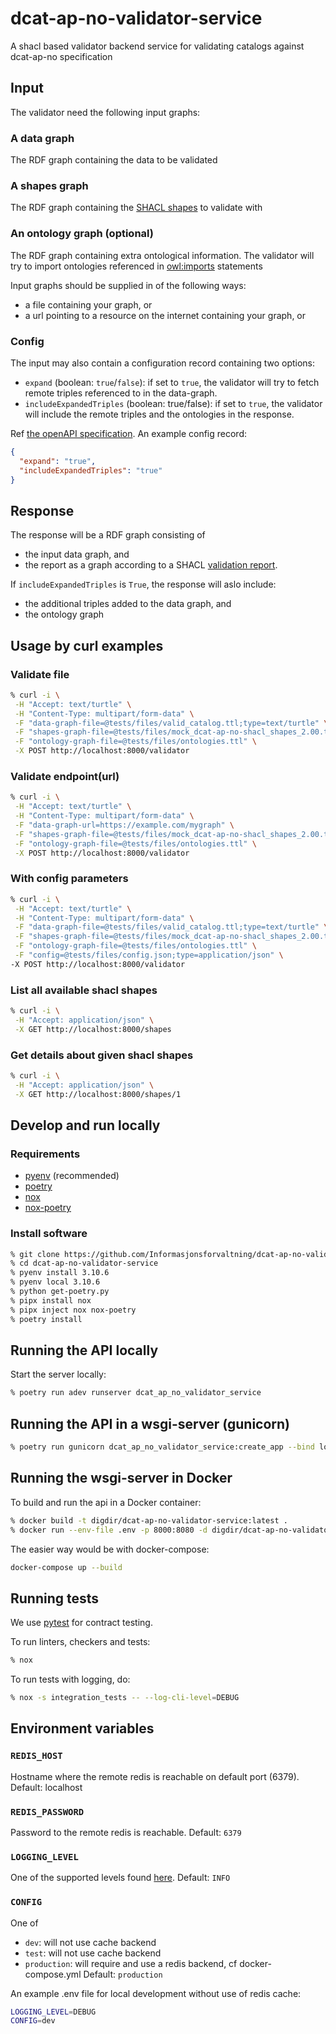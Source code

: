 # dcat-ap-no-validator-service

A shacl based validator backend service for validating catalogs against dcat-ap-no specification

## Input

The validator need the following input graphs:

### A data graph

The RDF graph containing the data to be validated

### A shapes graph

The RDF graph containing the [SHACL shapes](https://www.w3.org/TR/shacl/) to validate with

### An ontology graph (optional)

The RDF graph containing extra ontological information. The validator will try to import
ontologies referenced in [owl:imports](https://www.w3.org/TR/owl-ref/#imports-def) statements

Input graphs should be supplied in of the following ways:

- a file containing your graph, or
- a url pointing to a resource on the internet containing your graph, or

### Config

The input may also contain a configuration record containing two options:

- `expand` (boolean: `true`/`false`): if set to `true`, the validator will try to fetch remote triples referenced to in the data-graph.
- `includeExpandedTriples` (boolean: true/false): if set to `true`, the validator will include the remote triples and the ontologies in the response.

Ref [the openAPI specification](./dcat_ap_no_validator_service.yaml). An example config record:

```json
{
  "expand": "true",
  "includeExpandedTriples": "true"
}
```

## Response

The response will be a RDF graph consisting of

- the input data graph, and
- the report as a graph according to a SHACL [validation report](https://www.w3.org/TR/shacl/#validation-report).

 If `includeExpandedTriples` is `True`, the response will aslo include:

- the additional triples added to the data graph, and
- the ontology graph

## Usage by curl examples

### Validate file

```sh
% curl -i \
 -H "Accept: text/turtle" \
 -H "Content-Type: multipart/form-data" \
 -F "data-graph-file=@tests/files/valid_catalog.ttl;type=text/turtle" \
 -F "shapes-graph-file=@tests/files/mock_dcat-ap-no-shacl_shapes_2.00.ttl" \
 -F "ontology-graph-file=@tests/files/ontologies.ttl" \
 -X POST http://localhost:8000/validator
```

### Validate endpoint(url)

```sh
% curl -i \
 -H "Accept: text/turtle" \
 -H "Content-Type: multipart/form-data" \
 -F "data-graph-url=https://example.com/mygraph" \
 -F "shapes-graph-file=@tests/files/mock_dcat-ap-no-shacl_shapes_2.00.ttl" \
 -F "ontology-graph-file=@tests/files/ontologies.ttl" \
 -X POST http://localhost:8000/validator
```

### With config parameters

```sh
% curl -i \
 -H "Accept: text/turtle" \
 -H "Content-Type: multipart/form-data" \
 -F "data-graph-file=@tests/files/valid_catalog.ttl;type=text/turtle" \
 -F "shapes-graph-file=@tests/files/mock_dcat-ap-no-shacl_shapes_2.00.ttl" \
 -F "ontology-graph-file=@tests/files/ontologies.ttl" \
 -F "config=@tests/files/config.json;type=application/json" \
-X POST http://localhost:8000/validator
```

### List all available shacl shapes

```sh
% curl -i \
 -H "Accept: application/json" \
 -X GET http://localhost:8000/shapes
 ```

### Get details about given shacl shapes

 ```sh
 % curl -i \
  -H "Accept: application/json" \
  -X GET http://localhost:8000/shapes/1
  ```

## Develop and run locally

### Requirements

- [pyenv](https://github.com/pyenv/pyenv) (recommended)
- [poetry](https://python-poetry.org/)
- [nox](https://nox.thea.codes/en/stable/)
- [nox-poetry](https://pypi.org/project/nox-poetry/)

### Install software

```sh
% git clone https://github.com/Informasjonsforvaltning/dcat-ap-no-validator-service.git
% cd dcat-ap-no-validator-service
% pyenv install 3.10.6
% pyenv local 3.10.6
% python get-poetry.py
% pipx install nox
% pipx inject nox nox-poetry
% poetry install
```

## Running the API locally

Start the server locally:

```sh
% poetry run adev runserver dcat_ap_no_validator_service
```

## Running the API in a wsgi-server (gunicorn)

```sh
% poetry run gunicorn dcat_ap_no_validator_service:create_app --bind localhost:8000 --worker-class aiohttp.GunicornWebWorker
```

## Running the wsgi-server in Docker

To build and run the api in a Docker container:

```sh
% docker build -t digdir/dcat-ap-no-validator-service:latest .
% docker run --env-file .env -p 8000:8080 -d digdir/dcat-ap-no-validator-service:latest
```

The easier way would be with docker-compose:

```sh
docker-compose up --build
```

## Running tests

We use [pytest](https://docs.pytest.org/en/latest/) for contract testing.

To run linters, checkers and tests:

```sh
% nox
```

To run tests with logging, do:

```sh
% nox -s integration_tests -- --log-cli-level=DEBUG
```

## Environment variables

### `REDIS_HOST`

Hostname where the remote redis is reachable on default port (6379).
Default: localhost

### `REDIS_PASSWORD`

Password to the remote redis is reachable.
Default: `6379`

### `LOGGING_LEVEL`

One of the supported levels found [here](https://docs.python.org/3/library/logging.html#levels).
Default: `INFO`

### `CONFIG`

One of

- `dev`: will not use cache backend
- `test`: will not use cache backend
- `production`: will require and use a redis backend, cf docker-compose.yml
Default: `production`

An example .env file for local development without use of redis cache:

```sh
LOGGING_LEVEL=DEBUG
CONFIG=dev
```
